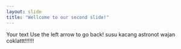 ```yaml
---
layout: slide
title: "Wellcome to our second slide!"
---
```

Your text
Use the left arrow to go back!
susu
kacang
astronot
wajan
coklattt!!!!!!
